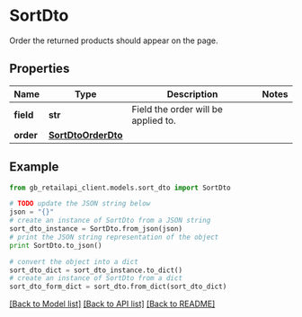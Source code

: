 # SortDto

Order the returned products should appear on the page.

## Properties
Name | Type | Description | Notes
------------ | ------------- | ------------- | -------------
**field** | **str** | Field the order will be applied to. | 
**order** | [**SortDtoOrderDto**](SortDtoOrderDto.md) |  | 

## Example

```python
from gb_retailapi_client.models.sort_dto import SortDto

# TODO update the JSON string below
json = "{}"
# create an instance of SortDto from a JSON string
sort_dto_instance = SortDto.from_json(json)
# print the JSON string representation of the object
print SortDto.to_json()

# convert the object into a dict
sort_dto_dict = sort_dto_instance.to_dict()
# create an instance of SortDto from a dict
sort_dto_form_dict = sort_dto.from_dict(sort_dto_dict)
```
[[Back to Model list]](../README.md#documentation-for-models) [[Back to API list]](../README.md#documentation-for-api-endpoints) [[Back to README]](../README.md)


